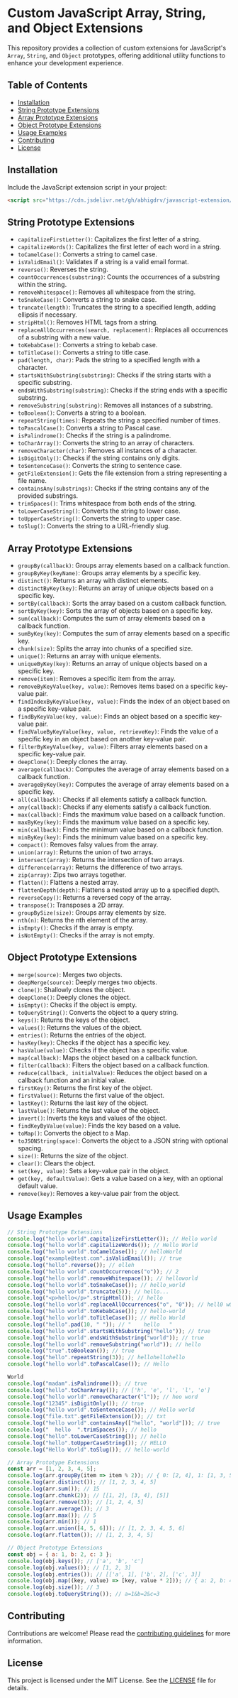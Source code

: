 # Custom JavaScript Array, String, and Object Extensions

This repository provides a collection of custom extensions for JavaScript's `Array`, `String`, and `Object` prototypes, offering additional utility functions to enhance your development experience.

## Table of Contents

- [Installation](#installation)
- [String Prototype Extensions](#string-prototype-extensions)
- [Array Prototype Extensions](#array-prototype-extensions)
- [Object Prototype Extensions](#object-prototype-extensions)
- [Usage Examples](#usage-examples)
- [Contributing](#contributing)
- [License](#license)

## Installation

Include the JavaScript extension script in your project:

```html
<script src="https://cdn.jsdelivr.net/gh/abhigdrv/javascript-extension/js-extension.js"></script>
```

## String Prototype Extensions

- `capitalizeFirstLetter()`: Capitalizes the first letter of a string.
- `capitalizeWords()`: Capitalizes the first letter of each word in a string.
- `toCamelCase()`: Converts a string to camel case.
- `isValidEmail()`: Validates if a string is a valid email format.
- `reverse()`: Reverses the string.
- `countOccurrences(substring)`: Counts the occurrences of a substring within the string.
- `removeWhitespace()`: Removes all whitespace from the string.
- `toSnakeCase()`: Converts a string to snake case.
- `truncate(length)`: Truncates the string to a specified length, adding ellipsis if necessary.
- `stripHtml()`: Removes HTML tags from a string.
- `replaceAllOccurrences(search, replacement)`: Replaces all occurrences of a substring with a new value.
- `toKebabCase()`: Converts a string to kebab case.
- `toTitleCase()`: Converts a string to title case.
- `pad(length, char)`: Pads the string to a specified length with a character.
- `startsWithSubstring(substring)`: Checks if the string starts with a specific substring.
- `endsWithSubstring(substring)`: Checks if the string ends with a specific substring.
- `removeSubstring(substring)`: Removes all instances of a substring.
- `toBoolean()`: Converts a string to a boolean.
- `repeatString(times)`: Repeats the string a specified number of times.
- `toPascalCase()`: Converts a string to Pascal case.
- `isPalindrome()`: Checks if the string is a palindrome.
- `toCharArray()`: Converts the string to an array of characters.
- `removeCharacter(char)`: Removes all instances of a character.
- `isDigitOnly()`: Checks if the string contains only digits.
- `toSentenceCase()`: Converts the string to sentence case.
- `getFileExtension()`: Gets the file extension from a string representing a file name.
- `containsAny(substrings)`: Checks if the string contains any of the provided substrings.
- `trimSpaces()`: Trims whitespace from both ends of the string.
- `toLowerCaseString()`: Converts the string to lower case.
- `toUpperCaseString()`: Converts the string to upper case.
- `toSlug()`: Converts the string to a URL-friendly slug.

## Array Prototype Extensions

- `groupBy(callback)`: Groups array elements based on a callback function.
- `groupByKey(keyName)`: Groups array elements by a specific key.
- `distinct()`: Returns an array with distinct elements.
- `distinctByKey(key)`: Returns an array of unique objects based on a specific key.
- `sortBy(callback)`: Sorts the array based on a custom callback function.
- `sortByKey(key)`: Sorts the array of objects based on a specific key.
- `sum(callback)`: Computes the sum of array elements based on a callback function.
- `sumByKey(key)`: Computes the sum of array elements based on a specific key.
- `chunk(size)`: Splits the array into chunks of a specified size.
- `unique()`: Returns an array with unique elements.
- `uniqueByKey(key)`: Returns an array of unique objects based on a specific key.
- `remove(item)`: Removes a specific item from the array.
- `removeByKeyValue(key, value)`: Removes items based on a specific key-value pair.
- `findIndexByKeyValue(key, value)`: Finds the index of an object based on a specific key-value pair.
- `findByKeyValue(key, value)`: Finds an object based on a specific key-value pair.
- `findValueByKeyValue(key, value, retrieveKey)`: Finds the value of a specific key in an object based on another key-value pair.
- `filterByKeyValue(key, value)`: Filters array elements based on a specific key-value pair.
- `deepClone()`: Deeply clones the array.
- `average(callback)`: Computes the average of array elements based on a callback function.
- `averageByKey(key)`: Computes the average of array elements based on a specific key.
- `all(callback)`: Checks if all elements satisfy a callback function.
- `any(callback)`: Checks if any elements satisfy a callback function.
- `max(callback)`: Finds the maximum value based on a callback function.
- `maxByKey(key)`: Finds the maximum value based on a specific key.
- `min(callback)`: Finds the minimum value based on a callback function.
- `minByKey(key)`: Finds the minimum value based on a specific key.
- `compact()`: Removes falsy values from the array.
- `union(array)`: Returns the union of two arrays.
- `intersect(array)`: Returns the intersection of two arrays.
- `difference(array)`: Returns the difference of two arrays.
- `zip(array)`: Zips two arrays together.
- `flatten()`: Flattens a nested array.
- `flattenDepth(depth)`: Flattens a nested array up to a specified depth.
- `reverseCopy()`: Returns a reversed copy of the array.
- `transpose()`: Transposes a 2D array.
- `groupBySize(size)`: Groups array elements by size.
- `nth(n)`: Returns the nth element of the array.
- `isEmpty()`: Checks if the array is empty.
- `isNotEmpty()`: Checks if the array is not empty.

## Object Prototype Extensions

- `merge(source)`: Merges two objects.
- `deepMerge(source)`: Deeply merges two objects.
- `clone()`: Shallowly clones the object.
- `deepClone()`: Deeply clones the object.
- `isEmpty()`: Checks if the object is empty.
- `toQueryString()`: Converts the object to a query string.
- `keys()`: Returns the keys of the object.
- `values()`: Returns the values of the object.
- `entries()`: Returns the entries of the object.
- `hasKey(key)`: Checks if the object has a specific key.
- `hasValue(value)`: Checks if the object has a specific value.
- `map(callback)`: Maps the object based on a callback function.
- `filter(callback)`: Filters the object based on a callback function.
- `reduce(callback, initialValue)`: Reduces the object based on a callback function and an initial value.
- `firstKey()`: Returns the first key of the object.
- `firstValue()`: Returns the first value of the object.
- `lastKey()`: Returns the last key of the object.
- `lastValue()`: Returns the last value of the object.
- `invert()`: Inverts the keys and values of the object.
- `findKeyByValue(value)`: Finds the key based on a value.
- `toMap()`: Converts the object to a Map.
- `toJSONString(space)`: Converts the object to a JSON string with optional spacing.
- `size()`: Returns the size of the object.
- `clear()`: Clears the object.
- `set(key, value)`: Sets a key-value pair in the object.
- `get(key, defaultValue)`: Gets a value based on a key, with an optional default value.
- `remove(key)`: Removes a key-value pair from the object.

## Usage Examples

```javascript
// String Prototype Extensions
console.log("hello world".capitalizeFirstLetter()); // Hello world
console.log("hello world".capitalizeWords()); // Hello World
console.log("hello world".toCamelCase()); // helloWorld
console.log("example@test.com".isValidEmail()); // true
console.log("hello".reverse()); // olleh
console.log("hello world".countOccurrences("o")); // 2
console.log("hello world".removeWhitespace()); // helloworld
console.log("hello world".toSnakeCase()); // hello_world
console.log("hello world".truncate(5)); // hello...
console.log("<p>hello</p>".stripHtml()); // hello
console.log("hello world".replaceAllOccurrences("o", "0")); // hell0 w0rld
console.log("hello world".toKebabCase()); // hello-world
console.log("hello world".toTitleCase()); // Hello World
console.log("hello".pad(10, " ")); // "    hello   "
console.log("hello world".startsWithSubstring("hello")); // true
console.log("hello world".endsWithSubstring("world")); // true
console.log("hello world".removeSubstring("world")); // hello 
console.log("true".toBoolean()); // true
console.log("hello".repeatString(3)); // hellohellohello
console.log("hello world".toPascalCase()); // Hello

World
console.log("madam".isPalindrome()); // true
console.log("hello".toCharArray()); // ['h', 'e', 'l', 'l', 'o']
console.log("hello world".removeCharacter("l")); // heo word
console.log("12345".isDigitOnly()); // true
console.log("hello world".toSentenceCase()); // Hello world
console.log("file.txt".getFileExtension()); // txt
console.log("hello world".containsAny(["hello", "world"])); // true
console.log("  hello  ".trimSpaces()); // hello
console.log("hello".toLowerCaseString()); // hello
console.log("hello".toUpperCaseString()); // HELLO
console.log("Hello World".toSlug()); // hello-world

// Array Prototype Extensions
const arr = [1, 2, 3, 4, 5];
console.log(arr.groupBy(item => item % 2)); // { 0: [2, 4], 1: [1, 3, 5] }
console.log(arr.distinct()); // [1, 2, 3, 4, 5]
console.log(arr.sum()); // 15
console.log(arr.chunk(2)); // [[1, 2], [3, 4], [5]]
console.log(arr.remove(3)); // [1, 2, 4, 5]
console.log(arr.average()); // 3
console.log(arr.max()); // 5
console.log(arr.min()); // 1
console.log(arr.union([4, 5, 6])); // [1, 2, 3, 4, 5, 6]
console.log(arr.flatten()); // [1, 2, 3, 4, 5]

// Object Prototype Extensions
const obj = { a: 1, b: 2, c: 3 };
console.log(obj.keys()); // ['a', 'b', 'c']
console.log(obj.values()); // [1, 2, 3]
console.log(obj.entries()); // [['a', 1], ['b', 2], ['c', 3]]
console.log(obj.map((key, value) => [key, value * 2])); // { a: 2, b: 4, c: 6 }
console.log(obj.size()); // 3
console.log(obj.toQueryString()); // a=1&b=2&c=3
```

## Contributing

Contributions are welcome! Please read the [contributing guidelines](CONTRIBUTING.md) for more information.

## License

This project is licensed under the MIT License. See the [LICENSE](LICENSE) file for details.